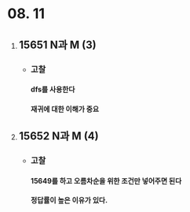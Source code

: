 # 08. 11
1. ## **15651 N과 M (3)**

    - ### 고찰
        #### dfs를 사용한다
        ####  재귀에 대한 이해가 중요


1. ## **15652 N과 M (4)**

    - ### 고찰
        #### 15649를 하고 오름차순을 위한 조건만 넣어주면 된다
        #### 정답률이 높은 이유가 있다.

